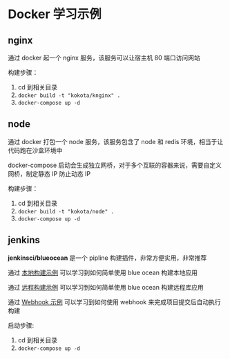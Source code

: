 <!--
 * @Author: KokoTa
 * @Date: 2020-06-09 19:45:56
 * @LastEditTime: 2020-06-09 19:59:55
 * @Description: Docker 学习示例
-->

# Docker 学习示例

## nginx

通过 docker 起一个 nginx 服务，该服务可以让宿主机 80 端口访问网站

构建步骤：

1. cd 到相关目录
2. `docker build -t "kokota/knginx" .`
3. `docker-compose up -d`

## node

通过 docker 打包一个 node 服务，该服务包含了 node 和 redis 环境，相当于让代码跑在沙盒环境中

docker-compose 启动会生成独立网桥，对于多个互联的容器来说，需要自定义网桥，制定静态 IP 防止动态 IP

构建步骤：

1. cd 到相关目录
2. `docker build -t "kokota/node" .`
3. `docker-compose up -d`

## jenkins

**jenkinsci/blueocean** 是一个 pipline 构建插件，非常方便实用，非常推荐

通过 [本地构建示例](https://www.jenkins.io/zh/doc/tutorials/build-a-node-js-and-react-app-with-npm/) 可以学习到如何简单使用 blue ocean 构建本地应用

通过 [远程构建示例](https://www.jenkins.io/zh/doc/tutorials/create-a-pipeline-in-blue-ocean/) 可以学习到如何简单使用 blue ocean 构建远程库应用

通过 [Webhook 示例](https://embeddednature.com/2019/01/jenkins-installation-guide-with-blue-ocean-setup-and-github-integration/) 可以学习到如何使用 webhook 来完成项目提交后自动执行构建

启动步骤:

1. cd 到相关目录
2. `docker-compose up -d`
